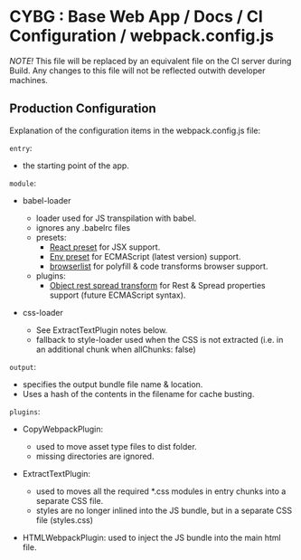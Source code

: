 # CYBG : Base Web App / Docs / CI Configuration / webpack.config.js

*NOTE!* This file will be replaced by an equivalent file on the CI server during Build. Any changes to this file will not be reflected outwith developer machines.

## Production Configuration

Explanation of the configuration items in the webpack.config.js file:

`entry`:
- the starting point of the app.

`module`:

- babel-loader
    - loader used for JS transpilation with babel.
    - ignores any .babelrc files
    - presets:
        - [React preset](https://babeljs.io/docs/plugins/preset-react/) for JSX support.
        - [Env preset](https://babeljs.io/docs/plugins/preset-env/) for ECMAScript (latest version) support.
        - [browserlist](https://github.com/ai/browserslist) for polyfill & code transforms browser support.
    - plugins:
        - [Object rest spread transform](https://babeljs.io/docs/plugins/transform-object-rest-spread) for Rest & Spread properties support (future ECMAScript syntax).

- css-loader
    - See ExtractTextPlugin notes below.
    - fallback to style-loader used when the CSS is not extracted (i.e. in an additional chunk when allChunks: false)

`output`:
- specifies the output bundle file name & location.
- Uses a hash of the contents in the filename for cache busting.

`plugins`:

- CopyWebpackPlugin:
    - used to move asset type files to dist folder.
    - missing directories are ignored.

- ExtractTextPlugin:
    - used to moves all the required *.css modules in entry chunks into a separate CSS file.
    - styles are no longer inlined into the JS bundle, but in a separate CSS file (styles.css)

- HTMLWebpackPlugin: used to inject the JS bundle into the main html file.
